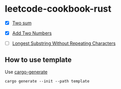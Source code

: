 # leetcode-cookbook-rust

- [x] [Two sum](https://leetcode.com/problems/two-sum/description/)
- [x] [Add Two Numbers](https://leetcode.com/problems/add-two-numbers/)
- [ ] [Longest Substring Without Repeating Characters](https://leetcode.com/problems/longest-substring-without-repeating-characters/)


## How to use template

Use [cargo-generate](https://github.com/cargo-generate/cargo-generate)

```
cargo generate --init --path template
```